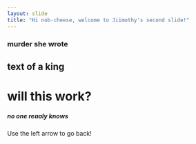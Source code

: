```yaml
---
layout: slide
title: "Hi nob-cheese, welcome to Jiimothy's second slide!"
---
```

### **murder she wrote**

## text of a king

# will this **work?**

##### no one reaaly _knows_
Use the left arrow to go back!
